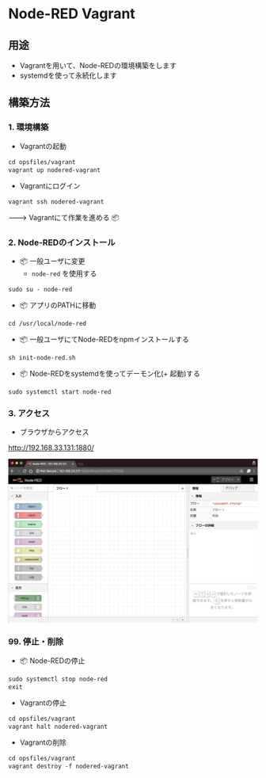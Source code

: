 # Node-RED Vagrant

## 用途

+ Vagrantを用いて、Node-REDの環境構築をします
+ systemdを使って永続化します

## 構築方法

### 1. 環境構築

+ Vagrantの起動

```
cd opsfiles/vagrant
vagrant up nodered-vagrant
```

+ Vagrantにログイン

```
vagrant ssh nodered-vagrant
```

---> Vagrantにて作業を進める :package:


### 2. Node-REDのインストール

+ :package: 一般ユーザに変更
    + `node-red` を使用する

```
sudo su - node-red
```

+ :package: アプリのPATHに移動　

```
cd /usr/local/node-red
```

+ :package: 一般ユーザにてNode-REDをnpmインストールする

```
sh init-node-red.sh
```

+ :package: Node-REDをsystemdを使ってデーモン化(+ 起動)する

```
sudo systemctl start node-red
```

### 3. アクセス

+ ブラウザからアクセス

http://192.168.33.131:1880/


![](./img/top.png)

### 99. 停止・削除

+ :package: Node-REDの停止

```
sudo systemctl stop node-red
exit
```

+ Vagrantの停止

```
cd opsfiles/vagrant
vagrant halt nodered-vagrant
```

+ Vagrantの削除

```
cd opsfiles/vagrant
vagrant destroy -f nodered-vagrant
```
